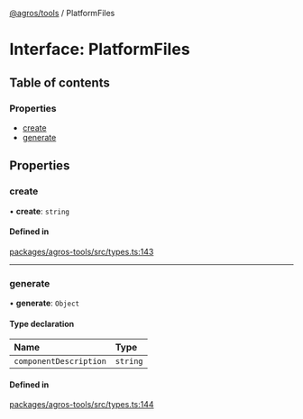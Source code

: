 [@agros/tools](../index.md) / PlatformFiles

# Interface: PlatformFiles

## Table of contents

### Properties

- [create](PlatformFiles.md#create)
- [generate](PlatformFiles.md#generate)

## Properties

### <a id="create" name="create"></a> create

• **create**: `string`

#### Defined in

[packages/agros-tools/src/types.ts:143](https://github.com/agrosjs/agros/blob/0b32aa1/packages/agros-tools/src/types.ts#L143)

___

### <a id="generate" name="generate"></a> generate

• **generate**: `Object`

#### Type declaration

| Name | Type |
| :------ | :------ |
| `componentDescription` | `string` |

#### Defined in

[packages/agros-tools/src/types.ts:144](https://github.com/agrosjs/agros/blob/0b32aa1/packages/agros-tools/src/types.ts#L144)
